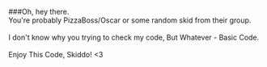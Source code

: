 ###Oh, hey there.
<br>You're probably PizzaBoss/Oscar or some random skid from their group.</br>
<br>I don't know why you trying to check my code, But Whatever - Basic Code.</br>
<br>Enjoy This Code, Skiddo! <3</br>
